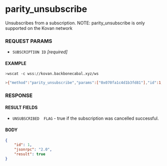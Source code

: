# parity_unsubscribe

Unsubscribes from a subscription.
NOTE: parity_unsubscribe is only supported on the Kovan network

### REQUEST PARAMS
- `SUBSCRIPTION ID` _[required]_ 

#### EXAMPLE
```bash
>wscat -c wss://kovan.backbonecabal.xyz/ws

>{"method":"parity_unsubscribe","params":["0x070fa1c4d1b3fd81"],"id":1,"jsonrpc":"2.0"}
```

### RESPONSE

#### RESULT FIELDS
- `UNSUBSCRIBED  FLAG` - true if the subscription was cancelled successful.

#### BODY

```json
{
    "id": 1, 
    "jsonrpc": "2.0", 
    "result": true
}
```
